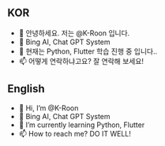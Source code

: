## KOR
- 👋 안녕하세요. 저는 @K-Roon 입니다.
- 👀 Bing AI, Chat GPT System
- 🌱 현재는 Python, Flutter 학습 진행 중 입니다..
- 📫 어떻게 연락하냐고요? 잘 연락해 보세요!

## English
- 👋 Hi, I’m @K-Roon
- 👀 Bing AI, Chat GPT System
- 🌱 I’m currently learning Python, Flutter
- 📫 How to reach me? DO IT WELL!

<!---
K-Roon/K-Roon 은 ✨ 특별한 ✨ 리포지토리 입니다. 왜냐하면 `README.md` (이 파일) 는 당신의 GitHub profile 에 보이기 때문이죠.
Preview (미리보기)를 클릭해서 어떻게 바뀌었는지 미리 보실 수 있어요.
--->
